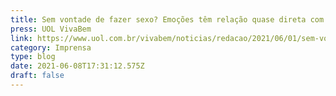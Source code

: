 ```yaml
---
title: Sem vontade de fazer sexo? Emoções têm relação quase direta com libido
press: UOL VivaBem
link: https://www.uol.com.br/vivabem/noticias/redacao/2021/06/01/sem-vontade-de-fazer-sexo-emocoes-tem-relacao-quase-direta-com-libido.htm
category: Imprensa
type: blog
date: 2021-06-08T17:31:12.575Z
draft: false
---
```

